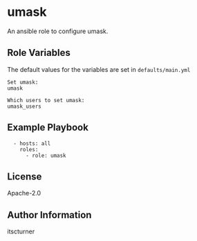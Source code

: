 umask
=====

An ansible role to configure umask.

Role Variables
--------------
The default values for the variables are set in `defaults/main.yml`
```
Set umask:
umask

Which users to set umask:
umask_users
```

Example Playbook
----------------
```
  - hosts: all
    roles:
      - role: umask
```

License
-------

Apache-2.0

Author Information
------------------

itscturner
